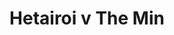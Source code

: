 ---
year: "1991"									
game: "Hetairoi"									
title: "Hetairoi v The Min"									
gameLocation: "Hetairoi"									
gameDate: "1991"									
result: ""									
resultType: ""									
type: "game"									
---